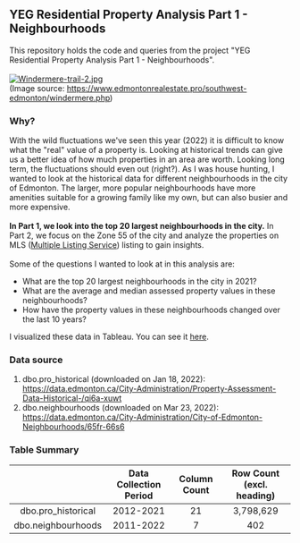 ## YEG Residential Property Analysis Part 1 - Neighbourhoods

This repository holds the code and queries from the project "YEG Residential Property Analysis Part 1 - Neighbourhoods". <br>
<br>
[![Windermere-trail-2.jpg](https://i.postimg.cc/pLrCMbK9/Windermere-trail-2.jpg)](https://postimg.cc/FYt306Wm)
<br>(Image source: https://www.edmontonrealestate.pro/southwest-edmonton/windermere.php)
<br>
### Why?
With the wild fluctuations we've seen this year (2022) it is difficult to know what the "real" value of a property is. Looking at historical trends can give us a better idea of how much properties in an area are worth. Looking long term, the fluctuations should even out (right?). As I was house hunting, I wanted to look at the historical data for different neighbourhoods in the city of Edmonton. The larger, more popular neighbourhoods have more amenities suitable for a growing family like my own, but can also busier and more expensive.
<br>
<br>**In Part 1, we look into the top 20 largest neighbourhoods in the city.** In Part 2, we focus on the Zone 55 of the city and analyze the properties on MLS ([Multiple Listing Service](https://www.nar.realtor/nar-doj-settlement/multiple-listing-service-mls-what-is-it)) listing to gain insights.<br>
<br>
Some of the questions I wanted to look at in this analysis are:
- What are the top 20 largest neighbourhoods in the city in 2021?
- What are the average and median assessed property values in these neighbourhoods?
- How have the property values in these neighbourhoods changed over the last 10 years?

I visualized these data in Tableau. You can see it [here](https://public.tableau.com/views/YEG_residential_property_analysis_part_1_neighbourhoods/Story1?:language=en-US&:display_count=n&:origin=viz_share_link).

### Data source 
1) dbo.pro_historical (downloaded on Jan 18, 2022):
https://data.edmonton.ca/City-Administration/Property-Assessment-Data-Historical-/qi6a-xuwt
2) dbo.neighbourhoods (downloaded on Mar 23, 2022): 
https://data.edmonton.ca/City-Administration/City-of-Edmonton-Neighbourhoods/65fr-66s6

### Table Summary

|               			| Data Collection Period | Column Count | Row Count (excl. heading)	|
|:---:|:---:|:---:|:---:|
| dbo.pro_historical  |		    2012-2021		     |		  21      |          3,798,629        |
| dbo.neighbourhoods	|		    2011-2022		     |	    7       |			        402       		|
